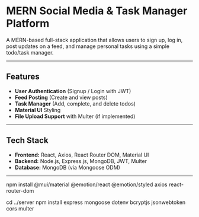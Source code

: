 # MERN Social Media & Task Manager Platform

A MERN-based full-stack application that allows users to sign up, log in, post updates on a feed, and manage personal tasks using a simple todo/task manager.

---

## Features

- **User Authentication** (Signup / Login with JWT)
- **Feed Posting** (Create and view posts)
- **Task Manager** (Add, complete, and delete todos)
- **Material UI** Styling
- **File Upload Support** with Multer (if implemented)

---

## Tech Stack

- **Frontend:** React, Axios, React Router DOM, Material UI
- **Backend:** Node.js, Express.js, MongoDB, JWT, Multer
- **Database:** MongoDB (via Mongoose ODM)

---

npm install @mui/material @emotion/react @emotion/styled axios react-router-dom

cd ../server
npm install express mongoose dotenv bcryptjs jsonwebtoken cors multer


